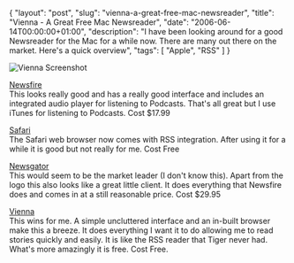 {
  "layout": "post",
  "slug": "vienna-a-great-free-mac-newsreader",
  "title": "Vienna - A Great Free Mac Newsreader",
  "date": "2006-06-14T00:00:00+01:00",
  "description": "I have been looking around for a good Newsreader for the Mac for a while now. There are many out there on the market. Here's a quick overview",
  "tags": [
    "Apple",
    "RSS"
  ]
}

![Vienna Screenshot][1]

[Newsfire][2]  
This looks really good and has a really good interface and includes an integrated audio player for listening to Podcasts. That's all great but I use iTunes for listening to Podcasts. Cost $17.99

[Safari][3]  
The Safari web browser now comes with RSS integration. After using it for a while it is good but not really for me. Cost Free

[Newsgator][4]  
This would seem to be the market leader (I don't know this). Apart from the logo this also looks like a great little client. It does everything that Newsfire does and comes in at a still reasonable price. Cost $29.95

[Vienna][5]  
This wins for me. A simple uncluttered interface and an in-built browser make this a breeze. It does everything I want it to do allowing me to read stories quickly and easily. It is like the RSS reader that Tiger never had. What's more amazingly it is free. Cost Free.

[1]: http://shapeshed.com/images/articles/vienna.jpg 
[2]: http://www.newsfirerss.com/
[3]: http://www.apple.com/macosx/features/safari/
[4]: http://www.newsgator.com/Home.aspx
[5]: http://vienna-rss.sourceforge.net/vienna2.html
